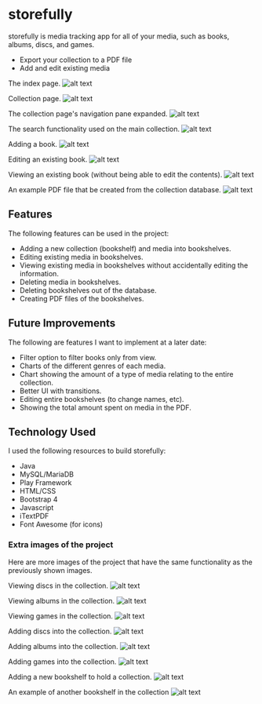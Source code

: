 # storefully

storefully is media tracking app for all of your media, such as books, albums, discs, and games.
- Export your collection to a PDF file
- Add and edit existing media

The index page.
![alt text](https://imgur.com/l8h51pp.jpg)

Collection page.
![alt text](https://imgur.com/oAFlopq.jpg)

The collection page's navigation pane expanded.
![alt text](https://imgur.com/cPKAMGG.jpg)

The search functionality used on the main collection.
![alt text](https://imgur.com/0HHw5mb.jpg)

Adding a book.
![alt text](https://imgur.com/Ga8npFi.jpg)

Editing an existing book.
![alt text](https://imgur.com/t4aWcIL.jpg)

Viewing an existing book (without being able to edit the contents).
![alt text](https://imgur.com/2papsWZ.jpg)

An example PDF file that be created from the collection database.
![alt text](https://imgur.com/qfffUjv.jpg)

## Features
The following features can be used in the project:

- Adding a new collection (bookshelf) and media into bookshelves.
- Editing existing media in bookshelves.
- Viewing existing media in bookshelves without accidentally editing the information.
- Deleting media in bookshelves.
- Deleting bookshelves out of the database.
- Creating PDF files of the bookshelves.

## Future Improvements
The following are features I want to implement at a later date:

- Filter option to filter books only from view.
- Charts of the different genres of each media.
- Chart showing the amount of a type of media relating to the entire collection.
- Better UI with transitions.
- Editing entire bookshelves (to change names, etc).
- Showing the total amount spent on media in the PDF.

## Technology Used
I used the following resources to build storefully:

- Java
- MySQL/MariaDB
- Play Framework
- HTML/CSS
- Bootstrap 4
- Javascript
- iTextPDF
- Font Awesome (for icons)

### Extra images of the project

Here are more images of the project that have the same functionality as the previously shown images.

Viewing discs in the collection.
![alt text](https://imgur.com/UbNATVE.jpg)

Viewing albums in the collection.
![alt text](https://imgur.com/zMWbLaR.jpg)

Viewing games in the collection.
![alt text](https://imgur.com/iXGSTcJ.jpg)

Adding discs into the collection.
![alt text](https://imgur.com/OA5g2s9.jpg)

Adding albums into the collection.
![alt text](https://imgur.com/9X84EnG.jpg)

Adding games into the collection.
![alt text](https://imgur.com/znCTZzU.jpg)

Adding a new bookshelf to hold a collection.
![alt text](https://imgur.com/VNMlY7V.jpg)

An example of another bookshelf in the collection
![alt text](https://imgur.com/2VsWUPE.jpg)
